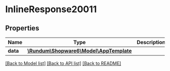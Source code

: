 # InlineResponse20011

## Properties
Name | Type | Description | Notes
------------ | ------------- | ------------- | -------------
**data** | [**\Rundum\Shopware6\Model\AppTemplate**](AppTemplate.md) |  | [optional] 

[[Back to Model list]](../../README.md#documentation-for-models) [[Back to API list]](../../README.md#documentation-for-api-endpoints) [[Back to README]](../../README.md)

